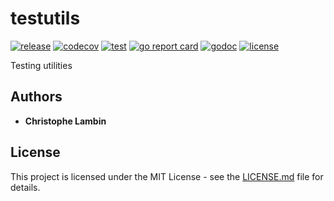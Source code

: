 # testutils
[![release](https://img.shields.io/github/v/tag/clambin/go-common/testutils?color=green&label=release&style=plastic)](https://github.com/clambin/go-common/testutils/releases)
[![codecov](https://img.shields.io/codecov/c/gh/clambin/go-common/testutils?style=plastic)](https://app.codecov.io/gh/clambin/go-common/testutils)
[![test](https://github.com/clambin/go-common/testutils/workflows/push.yaml/badge.svg)](https://github.com/clambin/go-common/testutils/actions)
[![go report card](https://goreportcard.com/badge/github.com/clambin/go-common/testutils)](https://goreportcard.com/report/github.com/clambin/go-common/testutils)
[![godoc](https://pkg.go.dev/badge/github.com/clambin/go-common/testutils?utm_source=godoc)](https://pkg.go.dev/github.com/clambin/go-common/testutils)
[![license](https://img.shields.io/github/license/clambin/go-common/testutils?style=plastic)](LICENSE.md)

Testing utilities

## Authors

* **Christophe Lambin**

## License

This project is licensed under the MIT License - see the [LICENSE.md](LICENSE.md) file for details.
